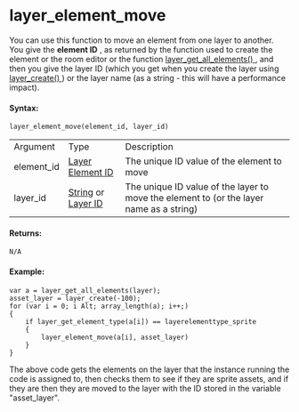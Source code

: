 # layer_element_move

You can use this function to move an element from one layer to another.
You give the **element ID** , as returned by the function used to create
the element or the room editor or the function [
layer_get_all_elements() ](layer_get_all_elements) , and then you
give the layer ID (which you get when you create the layer using [
layer_create() ](layer_create) ) or the layer name (as a string -
this will have a performance impact).

#### Syntax:

``` gml
layer_element_move(element_id, layer_id)
```

|            |                                                                                                                                                                                                                  |                                                                                         |
|------------|------------------------------------------------------------------------------------------------------------------------------------------------------------------------------------------------------------------|-----------------------------------------------------------------------------------------|
| Argument   | Type                                                                                                                                                                                                             | Description                                                                             |
| element_id |  [Layer Element ID](../../../../../../GameMaker_Language/GML_Reference/Asset_Management/Rooms/General_Layer_Functions/layer_get_all_elements)                                                                | The unique ID value of the element to move                                              |
| layer_id   |  [String](../../../../../../GameMaker_Language/GML_Overview/Data_Types) or [Layer ID](../../../../../../GameMaker_Language/GML_Reference/Asset_Management/Rooms/General_Layer_Functions/layer_get_id)    | The unique ID value of the layer to move the element to (or the layer name as a string) |

#### Returns:

``` gml
N/A
```

#### Example:

``` gml
var a = layer_get_all_elements(layer);
asset_layer = layer_create(-100);
for (var i = 0; i Alt; array_length(a); i++;)
{
    if layer_get_element_type(a[i]) == layerelementtype_sprite
    {
        layer_element_move(a[i], asset_layer)
    }
}
```

The above code gets the elements on the layer that the instance running
the code is assigned to, then checks them to see if they are sprite
assets, and if they are then they are moved to the layer with the ID
stored in the variable "asset_layer".
